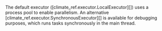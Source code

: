The default executor ([climate_ref.executor.LocalExecutor][]) uses a process pool to enable parallelism.
An alternative [climate_ref.executor.SynchronousExecutor][] is available for debugging purposes,
which runs tasks synchronously in the main thread.
